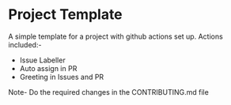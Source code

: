 # Project Template 
A simple template for a project with github actions set up. 
Actions included:- 
- Issue Labeller
- Auto assign in PR
- Greeting in Issues and PR

Note- Do the required changes in the CONTRIBUTING.md file